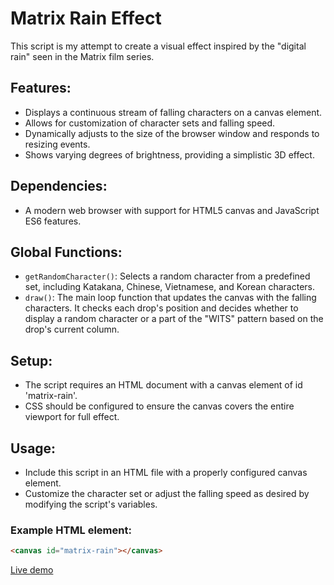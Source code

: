 # Matrix Rain Effect

This script is my attempt to create a visual effect inspired by the "digital rain" seen in the Matrix film series.

## Features:
- Displays a continuous stream of falling characters on a canvas element.
- Allows for customization of character sets and falling speed.
- Dynamically adjusts to the size of the browser window and responds to resizing events.
- Shows varying degrees of brightness, providing a simplistic 3D effect.

## Dependencies:
- A modern web browser with support for HTML5 canvas and JavaScript ES6 features.

## Global Functions:
- `getRandomCharacter()`: Selects a random character from a predefined set, including Katakana, Chinese, Vietnamese, and Korean characters.
- `draw()`: The main loop function that updates the canvas with the falling characters. It checks each drop's position and decides whether to display a random character or a part of the "WITS" pattern based on the drop's current column.

## Setup:
- The script requires an HTML document with a canvas element of id 'matrix-rain'.
- CSS should be configured to ensure the canvas covers the entire viewport for full effect.

## Usage:
- Include this script in an HTML file with a properly configured canvas element.
- Customize the character set or adjust the falling speed as desired by modifying the script's variables.

### Example HTML element:
```html
<canvas id="matrix-rain"></canvas>
```

<a href="https://codepen.io/gce517/pen/poBNpba" rel="nofollow">Live demo</a>
